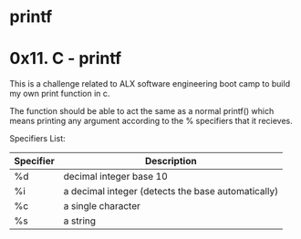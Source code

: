# printf
<h1>0x11. C - printf</h1>
This is a challenge related to ALX software engineering boot camp to build my own print function in c.

The function should be able to act the same as a normal printf() which means printing any argument according to the % specifiers that it recieves.

</h2>Specifiers List:</h2>

| Specifier   | Description                                        |
| ----------- | -------------------------------------------------- |
| %d          | decimal integer base 10                            |
| %i          | a decimal integer (detects the base automatically) |
| %c          |a single character                                  |
| %s          |a string                                            |

